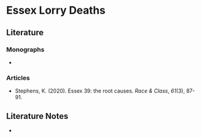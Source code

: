 # Essex Lorry Deaths

## Literature
### Monographs 
- 

### Articles 
- Stephens, K. (2020). Essex 39: the root causes. _Race & Class_, _61_(3), 87-91.


## Literature Notes
-